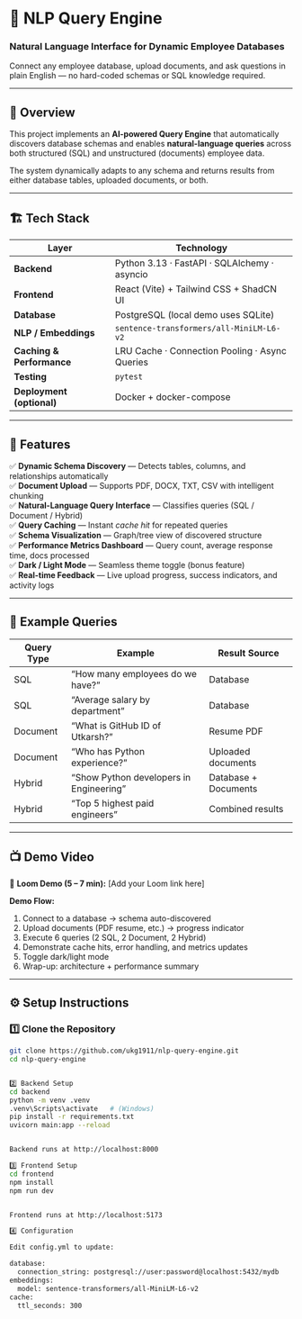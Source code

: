 # 🧠 NLP Query Engine

### Natural Language Interface for Dynamic Employee Databases  
Connect any employee database, upload documents, and ask questions in plain English — no hard-coded schemas or SQL knowledge required.

---

## 🚀 Overview

This project implements an **AI-powered Query Engine** that automatically discovers database schemas and enables **natural-language queries** across both structured (SQL) and unstructured (documents) employee data.  

The system dynamically adapts to any schema and returns results from either database tables, uploaded documents, or both.

---

## 🏗️ Tech Stack

| Layer | Technology |
|-------|-------------|
| **Backend** | Python 3.13 · FastAPI · SQLAlchemy · asyncio |
| **Frontend** | React (Vite) + Tailwind CSS + ShadCN UI |
| **Database** | PostgreSQL (local demo uses SQLite) |
| **NLP / Embeddings** | `sentence-transformers/all-MiniLM-L6-v2` |
| **Caching & Performance** | LRU Cache · Connection Pooling · Async Queries |
| **Testing** | `pytest` |
| **Deployment (optional)** | Docker + docker-compose |

---

## 🧩 Features

✅ **Dynamic Schema Discovery** — Detects tables, columns, and relationships automatically  
✅ **Document Upload** — Supports PDF, DOCX, TXT, CSV with intelligent chunking  
✅ **Natural-Language Query Interface** — Classifies queries (SQL / Document / Hybrid)  
✅ **Query Caching** — Instant *cache hit* for repeated queries  
✅ **Schema Visualization** — Graph/tree view of discovered structure  
✅ **Performance Metrics Dashboard** — Query count, average response time, docs processed  
✅ **Dark / Light Mode** — Seamless theme toggle (bonus feature)  
✅ **Real-time Feedback** — Live upload progress, success indicators, and activity logs  

---

## 🧠 Example Queries

| Query Type | Example | Result Source |
|-------------|----------|----------------|
| SQL | “How many employees do we have?” | Database |
| SQL | “Average salary by department” | Database |
| Document | “What is GitHub ID of Utkarsh?” | Resume PDF |
| Document | “Who has Python experience?” | Uploaded documents |
| Hybrid | “Show Python developers in Engineering” | Database + Documents |
| Hybrid | “Top 5 highest paid engineers” | Combined results |

---

## 📺 Demo Video

🎥 **Loom Demo (5 – 7 min):** [Add your Loom link here]

**Demo Flow:**
1. Connect to a database → schema auto-discovered  
2. Upload documents (PDF resume, etc.) → progress indicator  
3. Execute 6 queries (2 SQL, 2 Document, 2 Hybrid)  
4. Demonstrate cache hits, error handling, and metrics updates  
5. Toggle dark/light mode  
6. Wrap-up: architecture + performance summary  

---

## ⚙️ Setup Instructions

### 1️⃣ Clone the Repository
```bash
git clone https://github.com/ukg1911/nlp-query-engine.git
cd nlp-query-engine


2️⃣ Backend Setup
cd backend
python -m venv .venv
.venv\Scripts\activate   # (Windows)
pip install -r requirements.txt
uvicorn main:app --reload


Backend runs at http://localhost:8000

3️⃣ Frontend Setup
cd frontend
npm install
npm run dev


Frontend runs at http://localhost:5173

4️⃣ Configuration

Edit config.yml to update:

database:
  connection_string: postgresql://user:password@localhost:5432/mydb
embeddings:
  model: sentence-transformers/all-MiniLM-L6-v2
cache:
  ttl_seconds: 300
